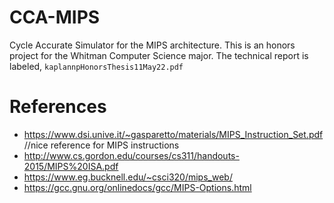 # CCA-MIPS  
Cycle Accurate Simulator for the MIPS architecture. This is an honors project
for the Whitman Computer Science major. The technical report is labeled,
`kaplannpHonorsThesis11May22.pdf`  
# References  
+ https://www.dsi.unive.it/~gasparetto/materials/MIPS_Instruction_Set.pdf //nice
  reference for MIPS instructions
+ http://www.cs.gordon.edu/courses/cs311/handouts-2015/MIPS%20ISA.pdf
+ https://www.eg.bucknell.edu/~csci320/mips_web/
+ https://gcc.gnu.org/onlinedocs/gcc/MIPS-Options.html
